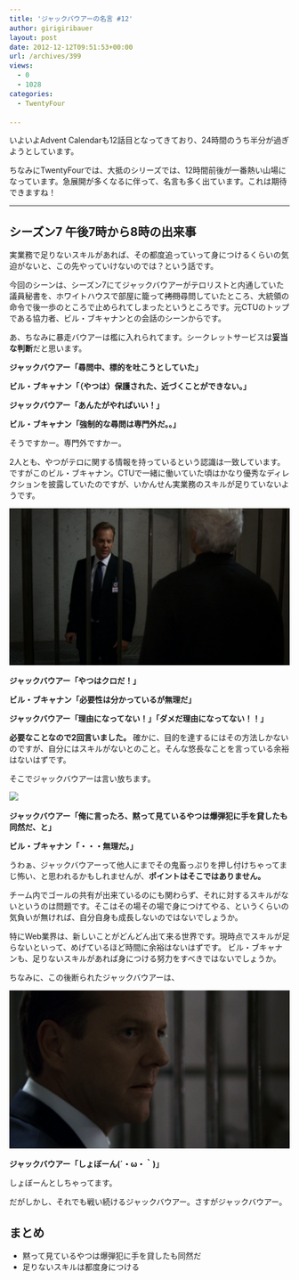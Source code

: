 ```yaml
---
title: 'ジャックバウアーの名言 #12'
author: girigiribauer
layout: post
date: 2012-12-12T09:51:53+00:00
url: /archives/399
views:
  - 0
  - 1028
categories:
  - TwentyFour

---
```

いよいよAdvent Calendarも12話目となってきており、24時間のうち半分が過ぎようとしています。

ちなみにTwentyFourでは、大抵のシリーズでは、12時間前後が一番熱い山場になっています。急展開が多くなるに伴って、名言も多く出ています。これは期待できますね！

* * *

## シーズン7 午後7時から8時の出来事

実業務で足りないスキルがあれば、その都度追っていって身につけるくらいの気迫がないと、この先やっていけないのでは？という話です。

今回のシーンは、シーズン7にてジャックバウアーがテロリストと内通していた議員秘書を、ホワイトハウスで部屋に籠って<del>拷問</del>尋問していたところ、大統領の命令で後一歩のところで止められてしまったというところです。元CTUのトップである協力者、ビル・ブキャナンとの会話のシーンからです。

あ、ちなみに暴走バウアーは檻に入れられてます。シークレットサービスは**妥当な判断**だと思います。

**ジャックバウアー「尋問中、標的を吐こうとしていた」**

**ビル・ブキャナン「（やつは）保護された、近づくことができない。」**

**ジャックバウアー「あんたがやればいい！」**

**ビル・ブキャナン「強制的な尋問は専門外だ。。」**

そうですかー。専門外ですかー。

2人とも、やつがテロに関する情報を持っているという認識は一致しています。ですがこのビル・ブキャナン。CTUで一緒に働いていた頃はかなり優秀なディレクションを披露していたのですが、いかんせん実業務のスキルが足りていないようです。

![ジャックバウアー「やつはクロだ！」][1]

**ジャックバウアー「やつはクロだ！」**

**ビル・ブキャナン「必要性は分かっているが無理だ」**

**ジャックバウアー「理由になってない！」「ダメだ理由になってない！！」**

**必要なことなので2回言いました。** 確かに、目的を達するにはその方法しかないのですが、自分にはスキルがないとのこと。そんな悠長なことを言っている余裕はないはずです。

そこでジャックバウアーは言い放ちます。

![][2]

**ジャックバウアー「俺に言ったろ、黙って見ているやつは爆弾犯に手を貸したも同然だ、と」**

**ビル・ブキャナン「・・・無理だ。」**

うわぁ、ジャックバウアーって他人にまでその鬼畜っぷりを押し付けちゃってまじ怖い、と思われるかもしれませんが、**ポイントはそこではありません。**

チーム内でゴールの共有が出来ているのにも関わらず、それに対するスキルがないというのは問題です。そこはその場その場で身につけてやる、というくらいの気負いが無ければ、自分自身も成長しないのではないでしょうか。

特にWeb業界は、新しいことがどんどん出て来る世界です。現時点でスキルが足らないといって、めげているほど時間に余裕はないはずです。 ビル・ブキャナンも、足りないスキルがあれば身につける努力をすべきではないでしょうか。

ちなみに、この後断られたジャックバウアーは、

![ジャックバウアー「しょぼーん(´・ω・｀)」][3]

**ジャックバウアー「しょぼーん(´・ω・｀)」**

しょぼーんとしちゃってます。

だがしかし、それでも戦い続けるジャックバウアー。さすがジャックバウアー。

## まとめ

  * 黙って見ているやつは爆弾犯に手を貸したも同然だ
  * 足りないスキルは都度身につける

 [1]: /img/2012/12/24advent12-012.png
 [2]: /img/2012/12/24advent12-022.png
 [3]: /img/2012/12/24advent12-032.png

